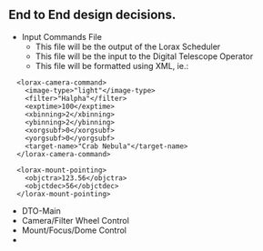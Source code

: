 ## End to End design decisions.

- Input Commands File
  - This file will be the output of the Lorax Scheduler
  - This file will be the input to the Digital Telescope Operator
  - This file will be formatted using XML, ie.:

```
  <lorax-camera-command>
    <image-type>"light"</image-type>
    <filter>"Halpha"</filter>
    <exptime>100</exptime>
    <xbinning>2</xbinning>
    <ybinning>2</ybinning>
    <xorgsubf>0</xorgsubf>
    <yorgsubf>0</yorgsubf>
    <target-name>"Crab Nebula"</target-name>
  </lorax-camera-command>

  <lorax-mount-pointing>
    <objctra>123.56</objctra>
    <objctdec>56</objctdec>
  </lorax-mount-pointing>
 ```

- DTO-Main
- Camera/Filter Wheel Control
- Mount/Focus/Dome Control
- 
